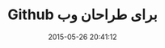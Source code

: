 ---
layout: post
title: "Github برای طراحان وب"
date: 2015-05-26 20:41:12
section: article
tags: git
link: "http://hive.ir/github-%D8%A8%D8%B1%D8%A7%DB%8C-%D8%B7%D8%B1%D8%A7%D8%AD%D8%A7%D9%86-%D9%88%D8%A8/"
user: "نوید کاشانی"
user_link: "http://navid.kashani.ir/"
---